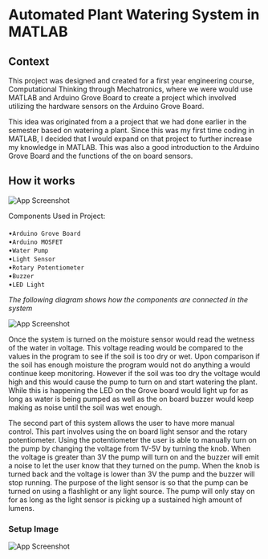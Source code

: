 # Automated Plant Watering System in MATLAB


## Context 

This project was designed and created for a first year engineering course, Computational Thinking through Mechatronics, where we were would use MATLAB and Arduino Grove Board to create a project which involved utilizing the hardware sensors on the Arduino Grove Board.

This idea was originated from a a project that we had done earlier in the semester based on watering a plant. Since this was my first time coding in MATLAB, I decided that I would expand on that project to further increase my knowledge in MATLAB. This was also a good introduction to the Arduino Grove Board and the functions of the on board sensors.

## How it works  

![App Screenshot](https://media.giphy.com/media/w6kq9zq2x0usB4EdO9/giphy.gif)

Components Used in Project: \
\
•`Arduino Grove Board ` \
•`Arduino MOSFET` \
•`Water Pump` \
•`Light Sensor` \
•`Rotary Potentiometer ` \
•`Buzzer ` \
•`LED Light `

*The following diagram shows how the components are connected in the system*

![App Screenshot](https://i.imgur.com/qKzjl6S.png)

Once the system is turned on the moisture sensor would read the wetness of the water in voltage. This voltage reading would be compared to the values in the program to see if the soil is too dry or wet. Upon comparison if the soil has enough moisture the program would not do anything a would continue keep monitoring. However if the soil was too dry the voltage would high and this would cause the pump to turn on and start watering the plant. While this is happening the LED on the Grove board would light up for as long as water is being pumped as well as the on board buzzer would keep making as noise until the soil was wet enough.

The second part of this system allows the user to have more manual control. This part involves using the on board light sensor and the rotary potentiometer. Using the potentiometer the user is able to manually turn on the pump by changing the voltage from 1V-5V by turning the knob. When the voltage is greater than 3V the pump will turn on and the buzzer will emit a noise to let the user know that they turned on the pump. When the knob is turned back and the voltage is lower than 3V the pump and the buzzer will stop running. The purpose of the light sensor is so that the pump can be turned on using a flashlight or any light source. The pump will only stay on for as long as the light sensor is picking up a sustained high amount of lumens. 

### Setup Image

![App Screenshot](https://i.imgur.com/wnaGpqT.png)

